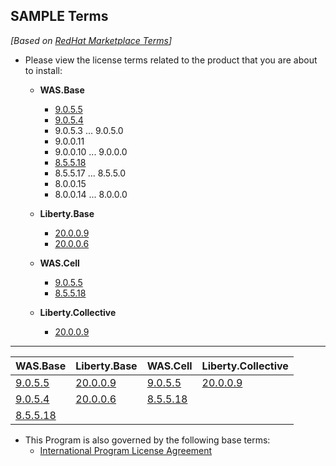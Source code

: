 ## SAMPLE Terms

*[Based on [RedHat Marketplace Terms](https://marketplace.redhat.com/en-us/commerce/terms?offeringId=13e122ce06ac87807c6d2745fd461fe4)]*


- Please view the license terms related to the product that you are about to install:
  - **WAS.Base**
    - [9.0.5.5](https://www-03.ibm.com/software/sla/sladb.nsf/displaylis/71EAEEBBE696D8E6852585D8005CF4D9?OpenDocument)
    - [9.0.5.4](https://www-03.ibm.com/software/sla/sladb.nsf/displaylis/CDCDA0B8E2DFCE1C852585850014C6F7?OpenDocument)
    - 9.0.5.3 ... 9.0.5.0
    - 9.0.0.11
    - 9.0.0.10 ... 9.0.0.0
    - [8.5.5.18](https://www-03.ibm.com/software/sla/sladb.nsf/displaylis/7E108C8407C5E3D2852585F1000CC762?OpenDocument)
    - 8.5.5.17 ... 8.5.5.0
    - 8.0.0.15
    - 8.0.0.14 ... 8.0.0.0

  - **Liberty.Base**
    - [20.0.0.9](https://www-03.ibm.com/software/sla/sladb.nsf/displaylis/71EAEEBBE696D8E6852585D8005CF4D9?OpenDocument)
    - [20.0.0.6](https://www-03.ibm.com/software/sla/sladb.nsf/displaylis/CDCDA0B8E2DFCE1C852585850014C6F7?OpenDocument)
  - **WAS.Cell**
    - [9.0.5.5](https://www-03.ibm.com/software/sla/sladb.nsf/displaylis/3D95A7D02B4857DE852585D8005CE973?OpenDocument)  
    - [8.5.5.18](https://www-03.ibm.com/software/sla/sladb.nsf/displaylis/1BFA067D857ACEF8852585F1000CC10C?OpenDocument)
  - **Liberty.Collective**
    - [20.0.0.9](https://www-03.ibm.com/software/sla/sladb.nsf/displaylis/3D95A7D02B4857DE852585D8005CE973?OpenDocument)

- - - - - -

|WAS.Base|Liberty.Base|WAS.Cell|Liberty.Collective|
|-|-|-|-|
|[9.0.5.5](https://www-03.ibm.com/software/sla/sladb.nsf/displaylis/71EAEEBBE696D8E6852585D8005CF4D9?OpenDocument)|[20.0.0.9](https://www-03.ibm.com/software/sla/sladb.nsf/displaylis/71EAEEBBE696D8E6852585D8005CF4D9?OpenDocument)|[9.0.5.5](https://www-03.ibm.com/software/sla/sladb.nsf/displaylis/3D95A7D02B4857DE852585D8005CE973?OpenDocument) |[20.0.0.9](https://www-03.ibm.com/software/sla/sladb.nsf/displaylis/3D95A7D02B4857DE852585D8005CE973?OpenDocument)
|[9.0.5.4](https://www-03.ibm.com/software/sla/sladb.nsf/displaylis/CDCDA0B8E2DFCE1C852585850014C6F7?OpenDocument)|[20.0.0.6](https://www-03.ibm.com/software/sla/sladb.nsf/displaylis/CDCDA0B8E2DFCE1C852585850014C6F7?OpenDocument)| [8.5.5.18](https://www-03.ibm.com/software/sla/sladb.nsf/displaylis/7E108C8407C5E3D2852585F1000CC762?OpenDocument)|
|[8.5.5.18](https://www-03.ibm.com/software/sla/sladb.nsf/displaylis/1BFA067D857ACEF8852585F1000CC10C?OpenDocument)|||
    
- This Program is also governed by the following base terms:
  - [International Program License Agreement](https://www-03.ibm.com/software/sla/sladb.nsf/sla/bla/)
 
